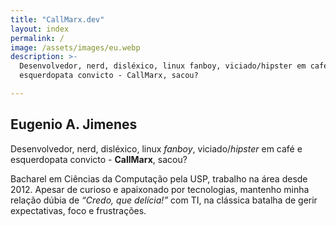 ```yaml
---
title: "CallMarx.dev"
layout: index
permalink: /
image: /assets/images/eu.webp
description: >-
  Desenvolvedor, nerd, disléxico, linux fanboy, viciado/hipster em café e
  esquerdopata convicto - CallMarx, sacou?

---
```


## Eugenio A. Jimenes

Desenvolvedor, nerd, disléxico, linux *fanboy*, viciado/*hipster* em café e esquerdopata convicto -
**CallMarx**, sacou?

Bacharel em Ciências da Computação pela USP, trabalho na área desde 2012. Apesar
de curioso e apaixonado por tecnologias, mantenho minha relação dúbia de *“Credo, que delícia!”* com
TI, na clássica batalha de gerir expectativas, foco e frustrações.
